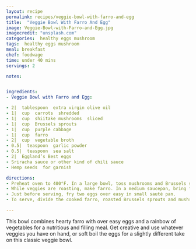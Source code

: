 ```yaml
---
layout: recipe
permalink: recipes/veggie-bowl-with-farro-and-egg
title:  "Veggie Bowl With Farro And Egg"
image: Veggie-Bowl-with-Farro-and-Egg.jpg
imagecredit: "unsplash.com"
categories:  healthy eggs mushroom
tags:  healthy eggs mushroom
meal: breakfast
chef: foodwage
time: under 40 mins
servings: 2

notes:


ingredients:
- Veggie Bowl with Farro and Egg:

- 2|  tablespoon  extra virgin olive oil
- 1|  cup  carrots  shredded
- 1|  cup  shiitake mushrooms  sliced
- 1|  cup  Brussels sprouts
- 1|  cup  purple cabbage
- 1|  cup  farro
- 2|  cup  vegetable broth
- 0.5|  teaspoon  garlic powder
- 0.5|  teaspoon  sea salt
- 2|  Eggland’s Best eggs
- Sriracha sauce or other kind of chili sauce
- Hemp seeds  for garnish

directions:
- Preheat oven to 400°F. In a large bowl, toss mushrooms and Brussels sprouts with olive oil, garlic powder and sea salt. Spread veggies on a baking sheet and roast for 20–25 minutes.
- While veggies are roasting, make farro. In a medium saucepan, bring farro, a pinch of sea salt and broth to a simmer. Simmer on low until farro is tender and the liquid has evaporated, about 30 minutes.
- Just before serving, fry two eggs over easy in small sauté pan.
- To serve, divide the cooked farro, roasted Brussels sprouts and mushrooms, avocado, carrots and purple cabbage between the bowls. Top each bowl with one fried egg. Sprinkle with hemp seeds, and serve with drizzle of Sriracha or chili sauce.

---
```


This bowl combines hearty farro with over easy eggs and a rainbow of vegetables for a nutritious and filling meal. Get creative and use whatever veggies you have on hand, or soft boil the eggs for a slightly different take on this classic veggie bowl.